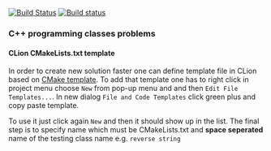 [![Build Status](https://travis-ci.org/radlinskii/Miszkurka_Radlinski_JiMP2.svg?branch=master)](https://travis-ci.org/radlinskii/Miszkurka_Radlinski_JiMP2)
[![Build status](https://ci.appveyor.com/api/projects/status/39thleljhjmtof0t?svg=true)](https://ci.appveyor.com/project/radlinskii/Miszkurka_Radlinski_JiMP2)


### C++ programming classes problems ###

#### CLion CMakeLists.txt template ####

In order to create new solution faster one can define template file 
in CLion based on [CMake template](scripts/Library_CMakeLists_Add_Template).
To add that template one has to right click in project menu choose
`New` from pop-up menu and and then `Edit File Templates...`. In new dialog
`File and Code Templates` click green plus and copy paste template. 

To use it just click again `New` and then it should show up in the list. 
The final step is to specify name which must be CMakeLists.txt and **space seperated**
name of the testing class name e.g. `reverse string`
